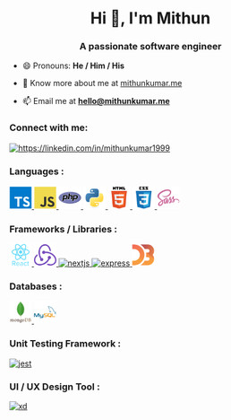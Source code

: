 <h1 align="center">Hi 👋, I'm Mithun</h1>
<h3 align="center">A passionate software engineer</h3>

- 😄 Pronouns: **He / Him / His**

- 📄 Know more about me at [mithunkumar.me](https://mithunkumar.me/)

- 📫 Email me at **hello@mithunkumar.me**

<h3 align="left">Connect with me:</h3>
<p align="left">
<a href="https://linkedin.com/in/imithun" target="blank"><img align="center" src="https://res.cloudinary.com/dbtm4z5ye/image/upload/v1619446251/Github%20README/linkedin_l1eb9f.svg" alt="https://linkedin.com/in/mithunkumar1999" height="30" width="40" /></a>
</p>

<h3 align="left">Languages :</h3>
<p align="left"><a href="https://www.typescriptlang.org/" target="_blank"> <img src="https://raw.githubusercontent.com/devicons/devicon/master/icons/typescript/typescript-original.svg" alt="typescript" width="40" height="40"/> </a> <a href="https://developer.mozilla.org/en-US/docs/Web/JavaScript" target="_blank"> <img src="https://raw.githubusercontent.com/devicons/devicon/master/icons/javascript/javascript-original.svg" alt="javascript" width="40" height="40"/> </a> <a href="https://www.php.net" target="_blank"> <img src="https://raw.githubusercontent.com/devicons/devicon/master/icons/php/php-original.svg" alt="php" width="40" height="40"/> </a> <a href="https://www.python.org" target="_blank"> <img src="https://raw.githubusercontent.com/devicons/devicon/master/icons/python/python-original.svg" alt="python" width="40" height="40"/> </a> <a href="https://www.w3.org/html/" target="_blank"> <img src="https://raw.githubusercontent.com/devicons/devicon/master/icons/html5/html5-original-wordmark.svg" alt="html5" width="40" height="40"/> <a href="https://www.w3schools.com/css/" target="_blank"> <img src="https://raw.githubusercontent.com/devicons/devicon/master/icons/css3/css3-original-wordmark.svg" alt="css3" width="40" height="40"/> </a> </a> <a href="https://sass-lang.com" target="_blank"> <img src="https://raw.githubusercontent.com/devicons/devicon/master/icons/sass/sass-original.svg" alt="sass" width="40" height="40"/> </a> </p>

<h3 align="left">Frameworks / Libraries :</h3>
<p align="left"> <a href="https://reactjs.org/" target="_blank"> <img src="https://raw.githubusercontent.com/devicons/devicon/master/icons/react/react-original-wordmark.svg" alt="react" width="40" height="40"/> </a> <a href="https://redux.js.org" target="_blank"> <img src="https://raw.githubusercontent.com/devicons/devicon/master/icons/redux/redux-original.svg" alt="redux" width="40" height="40"/> </a> <a href="https://nextjs.org/" target="_blank"> <img src="https://res.cloudinary.com/dbtm4z5ye/image/upload/v1619448580/Github%20README/nextjs-svg_rltftt.svg" alt="nextjs" width="40" height="40"/> </a> <a href="https://expressjs.com" target="_blank"> <img src="https://res.cloudinary.com/dbtm4z5ye/image/upload/v1619448578/Github%20README/expressjs-svg_ygwpdu.svg" alt="express" width="40" height="40"/> </a> <a href="https://d3js.org/" target="_blank"> <img src="https://raw.githubusercontent.com/devicons/devicon/master/icons/d3js/d3js-original.svg" alt="d3js" width="40" height="40"/> </a> </p>

<h3 align="left">Databases :</h3>
<p align="left">  <a href="https://www.mongodb.com/" target="_blank"> <img src="https://raw.githubusercontent.com/devicons/devicon/master/icons/mongodb/mongodb-original-wordmark.svg" alt="mongodb" width="40" height="40"/> </a> <a href="https://www.mysql.com/" target="_blank"> <img src="https://raw.githubusercontent.com/devicons/devicon/master/icons/mysql/mysql-original-wordmark.svg" alt="mysql" width="40" height="40"/> </a> </p>

<h3 align="left">Unit Testing Framework :</h3>
<p align="left">  <a href="https://jestjs.io" target="_blank"> <img src="https://www.vectorlogo.zone/logos/jestjsio/jestjsio-icon.svg" alt="jest" width="40" height="40"/> </a>  </p>

<h3 align="left">UI / UX Design Tool :</h3>
<p align="left">  <a href="https://www.adobe.com/products/xd.html" target="_blank"> <img src="https://cdn.worldvectorlogo.com/logos/adobe-xd.svg" alt="xd" width="40" height="40"/> </a> </p>
